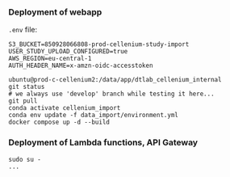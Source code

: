 
### Deployment of webapp

`.env` file:

```
S3_BUCKET=850928066808-prod-cellenium-study-import
USER_STUDY_UPLOAD_CONFIGURED=true
AWS_REGION=eu-central-1
AUTH_HEADER_NAME=x-amzn-oidc-accesstoken
```

```
ubuntu@prod-c-cellenium2:/data/app/dtlab_cellenium_internal
git status
# we always use 'develop' branch while testing it here...
git pull
conda activate cellenium_import
conda env update -f data_import/environment.yml 
docker compose up -d --build
```

### Deployment of Lambda functions, API Gateway

```
sudo su -
...
```
